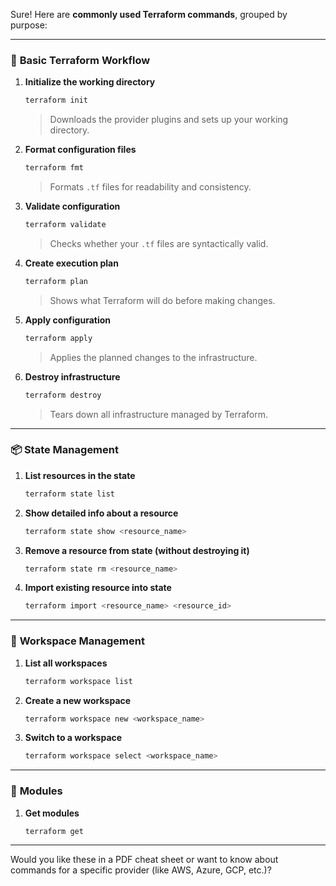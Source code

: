 Sure! Here are **commonly used Terraform commands**, grouped by purpose:

---

### 🔧 **Basic Terraform Workflow**

1. **Initialize the working directory**

   ```bash
   terraform init
   ```

   > Downloads the provider plugins and sets up your working directory.

2. **Format configuration files**

   ```bash
   terraform fmt
   ```

   > Formats `.tf` files for readability and consistency.

3. **Validate configuration**

   ```bash
   terraform validate
   ```

   > Checks whether your `.tf` files are syntactically valid.

4. **Create execution plan**

   ```bash
   terraform plan
   ```

   > Shows what Terraform will do before making changes.

5. **Apply configuration**

   ```bash
   terraform apply
   ```

   > Applies the planned changes to the infrastructure.

6. **Destroy infrastructure**

   ```bash
   terraform destroy
   ```

   > Tears down all infrastructure managed by Terraform.

---

### 📦 **State Management**

1. **List resources in the state**

   ```bash
   terraform state list
   ```

2. **Show detailed info about a resource**

   ```bash
   terraform state show <resource_name>
   ```

3. **Remove a resource from state (without destroying it)**

   ```bash
   terraform state rm <resource_name>
   ```

4. **Import existing resource into state**

   ```bash
   terraform import <resource_name> <resource_id>
   ```

---

### 🔄 **Workspace Management**

1. **List all workspaces**

   ```bash
   terraform workspace list
   ```

2. **Create a new workspace**

   ```bash
   terraform workspace new <workspace_name>
   ```

3. **Switch to a workspace**

   ```bash
   terraform workspace select <workspace_name>
   ```

---

### 📁 **Modules**

1. **Get modules**

   ```bash
   terraform get
   ```

---

Would you like these in a PDF cheat sheet or want to know about commands for a specific provider (like AWS, Azure, GCP, etc.)?
